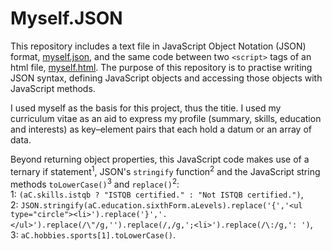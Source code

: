 # Myself.JSON
This repository includes a text file in JavaScript Object Notation (JSON) format, [myself.json](https://github.com/ainsleyCrawford/Myself.json/blob/master/myself.json), and the same code between two `<script>` tags of an html file, [myself.html](https://github.com/ainsleyCrawford/Myself.json/blob/master/myself.html). The purpose of this repository is to practise writing JSON syntax, defining JavaScript objects and accessing those objects with JavaScript methods. 

I used myself as the basis for this project, thus the titie. I used my curriculum vitae as an aid to express my profile (summary, skills, education and interests) as key–⁠element pairs that each hold a datum or an array of data.

Beyond returning object properties, this JavaScript code makes use of a ternary if statement<sup>1</sup>, JSON's `stringify` function<sup>2</sup> and the JavaScript string methods `toLowerCase()`<sup>3</sup> and `replace()`<sup>2</sup>:  
1: `(aC.skills.istqb ? "ISTQB certified." : "Not ISTQB certified.")`,  
2: `JSON.stringify(aC.education.sixthForm.aLevels).replace('{','<ul type="circle"><li>').replace('}','.</ul>').replace(/\"/g,'').replace(/,/g,';<li>').replace(/\:/g,': ')`,  
3: `aC.hobbies.sports[1].toLowerCase()`.
